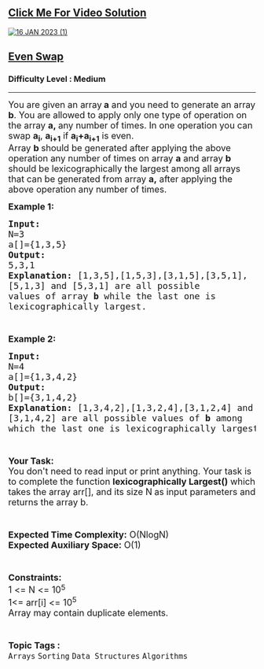 <h2><a href="https://youtu.be/JfFlI6dHRBo">Click Me For Video Solution</a></h2>

<a href="https://youtu.be/JfFlI6dHRBo">![16 JAN 2023 (1)](https://user-images.githubusercontent.com/91456523/229025785-e44f8e74-823e-4782-b09b-2fe246961a86.png)</a>

<h2><a href="https://practice.geeksforgeeks.org/problems/even-swap/1">Even Swap</a></h2><h3>Difficulty Level : Medium</h3><hr><div class="problems_problem_content__Xm_eO"><p><span style="font-size:18px">You are given an array<strong> a</strong> and you need to generate an array <strong>b</strong>. You are allowed to apply only one type of operation on the array <strong>a,&nbsp;</strong>any number of times. In one operation you can swap <strong>a<sub>i</sub></strong>,&nbsp;<strong>a<sub>i+1</sub></strong> if <strong>a<sub>i</sub>+a<sub>i+1</sub></strong> is even.</span><br>
<span style="font-size:18px">Array <strong>b </strong>should be generated after applying the above operation any number of times on array <strong>a</strong> and array <strong>b</strong> should be lexicographically the largest among all arrays that can be generated from array <strong>a,</strong>&nbsp;after applying the above operation any number of times.</span></p>

<p><span style="font-size:18px"><strong>Example 1:</strong></span></p>

<pre><span style="font-size:18px"><strong>Input:</strong>
N=3
a[]={1,3,5}
<strong>Output:</strong>
5,3,1
<strong>Explanation: </strong>[1,3,5],[1,5,3],[3,1,5],[3,5,1],
[5,1,3] and [5,3,1] are all possible
values of array <strong>b</strong> while the last one is 
lexicographically largest.</span></pre>

<p>&nbsp;</p>

<p><span style="font-size:18px"><strong>Example 2:</strong></span></p>

<pre><span style="font-size:18px"><strong>Input:</strong>
N=4
a[]={1,3,4,2}
<strong>Output:</strong>
b[]={3,1,4,2}
<strong>Explanation:</strong> [1,3,4,2],[1,3,2,4],[3,1,2,4] and 
[3,1,4,2] are all possible values of <strong>b</strong> among 
which the last one is lexicographically largest one.</span></pre>

<p>&nbsp;</p>

<p><span style="font-size:18px"><strong>Your Task:&nbsp;&nbsp;</strong><br>
You don't need to read input or print anything. Your task is to complete the function <strong>lexicographically Largest()</strong>&nbsp;which takes the array arr[], and its size N<strong>&nbsp;</strong>as input parameters&nbsp;and returns the array b.</span></p>

<p>&nbsp;</p>

<p><span style="font-size:18px"><strong>Expected Time Complexity:</strong> O(NlogN)<br>
<strong>Expected Auxiliary Space:</strong> O(1)</span></p>

<p>&nbsp;</p>

<p><span style="font-size:18px"><strong>Constraints:</strong><br>
1 &lt;= N &lt;= 10</span><sup><span style="font-size:15px">5</span></sup><br>
<span style="font-size:18px">1&lt;= arr[i] &lt;= 10<sup>5</sup></span><br>
<span style="font-size:18px">Array may contain duplicate elements.&nbsp;</span></p>
</div><br><p><span style=font-size:18px><strong>Topic Tags : </strong><br><code>Arrays</code>&nbsp;<code>Sorting</code>&nbsp;<code>Data Structures</code>&nbsp;<code>Algorithms</code>&nbsp;
